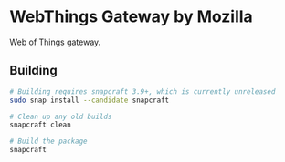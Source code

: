 # WebThings Gateway by Mozilla

Web of Things gateway.

## Building

```sh
# Building requires snapcraft 3.9+, which is currently unreleased
sudo snap install --candidate snapcraft

# Clean up any old builds
snapcraft clean

# Build the package
snapcraft
```
